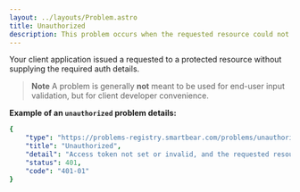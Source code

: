 ```yaml
---
layout: ../layouts/Problem.astro
title: Unauthorized
description: This problem occurs when the requested resource could not be returned as the client request lacked valid authentication credentials.
---
```


Your client application issued a requested to a protected resource without supplying the required auth details.

> **Note** A problem is generally **not** meant to be used for end-user input validation, but for client developer convenience. 


**Example of an `unauthorized` problem details:**
```yaml
{
    "type": "https://problems-registry.smartbear.com/problems/unauthorized",
    "title": "Unauthorized",
    "detail": "Access token not set or invalid, and the requested resource could not be returned",
    "status": 401,
    "code": "401-01"    
}
```
